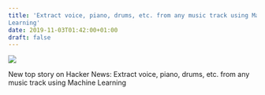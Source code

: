 ```yaml
---
title: 'Extract voice, piano, drums, etc. from any music track using Machine
Learning'
date: 2019-11-03T01:42:00+01:00
draft: false
---
```


![](https://ifttt.com/images/no_image_card.png)  

New top story on Hacker News: Extract voice, piano, drums, etc. from any music track using Machine Learning